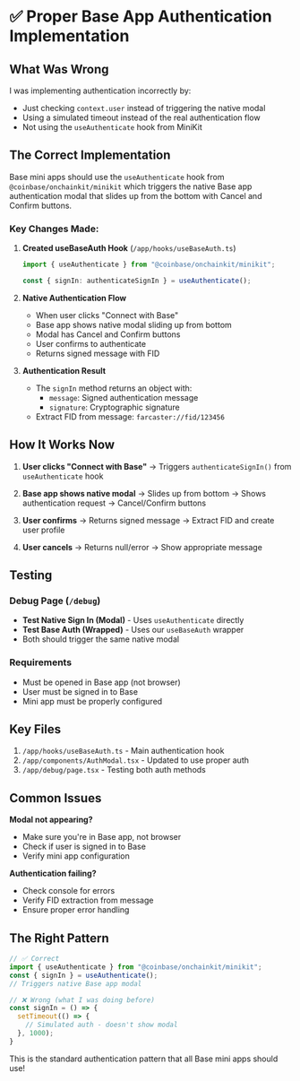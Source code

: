 # ✅ Proper Base App Authentication Implementation

## What Was Wrong

I was implementing authentication incorrectly by:
- Just checking `context.user` instead of triggering the native modal
- Using a simulated timeout instead of the real authentication flow
- Not using the `useAuthenticate` hook from MiniKit

## The Correct Implementation

Base mini apps should use the `useAuthenticate` hook from `@coinbase/onchainkit/minikit` which triggers the native Base app authentication modal that slides up from the bottom with Cancel and Confirm buttons.

### Key Changes Made:

1. **Created useBaseAuth Hook** (`/app/hooks/useBaseAuth.ts`)
   ```typescript
   import { useAuthenticate } from "@coinbase/onchainkit/minikit";
   
   const { signIn: authenticateSignIn } = useAuthenticate();
   ```

2. **Native Authentication Flow**
   - When user clicks "Connect with Base"
   - Base app shows native modal sliding up from bottom
   - Modal has Cancel and Confirm buttons
   - User confirms to authenticate
   - Returns signed message with FID

3. **Authentication Result**
   - The `signIn` method returns an object with:
     - `message`: Signed authentication message
     - `signature`: Cryptographic signature
   - Extract FID from message: `farcaster://fid/123456`

## How It Works Now

1. **User clicks "Connect with Base"**
   → Triggers `authenticateSignIn()` from `useAuthenticate` hook
   
2. **Base app shows native modal**
   → Slides up from bottom
   → Shows authentication request
   → Cancel/Confirm buttons
   
3. **User confirms**
   → Returns signed message
   → Extract FID and create user profile
   
4. **User cancels**
   → Returns null/error
   → Show appropriate message

## Testing

### Debug Page (`/debug`)
- **Test Native Sign In (Modal)** - Uses `useAuthenticate` directly
- **Test Base Auth (Wrapped)** - Uses our `useBaseAuth` wrapper
- Both should trigger the same native modal

### Requirements
- Must be opened in Base app (not browser)
- User must be signed in to Base
- Mini app must be properly configured

## Key Files

1. `/app/hooks/useBaseAuth.ts` - Main authentication hook
2. `/app/components/AuthModal.tsx` - Updated to use proper auth
3. `/app/debug/page.tsx` - Testing both auth methods

## Common Issues

**Modal not appearing?**
- Make sure you're in Base app, not browser
- Check if user is signed in to Base
- Verify mini app configuration

**Authentication failing?**
- Check console for errors
- Verify FID extraction from message
- Ensure proper error handling

## The Right Pattern

```typescript
// ✅ Correct
import { useAuthenticate } from "@coinbase/onchainkit/minikit";
const { signIn } = useAuthenticate();
// Triggers native Base app modal

// ❌ Wrong (what I was doing before)
const signIn = () => {
  setTimeout(() => {
    // Simulated auth - doesn't show modal
  }, 1000);
}
```

This is the standard authentication pattern that all Base mini apps should use!


